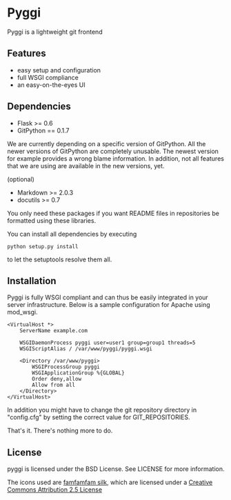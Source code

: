 # Pyggi
Pyggi is a lightweight git frontend

## Features

- easy setup and configuration
- full WSGI compliance
- an easy-on-the-eyes UI

## Dependencies

- Flask			>= 0.6
- GitPython		== 0.1.7

We are currently depending on a specific version of GitPython. All the newer versions of GitPython are completely unusable. The newest version for example provides a wrong blame information. In addition, not all features that we are using are available in the new versions, yet.

(optional)

- Markdown		>= 2.0.3
- docutils		>= 0.7

You only need these packages if you want README files in repositories be formatted using these libraries.

You can install all dependencies by executing

	python setup.py install

to let the setuptools resolve them all.

## Installation

Pyggi is fully WSGI compliant and can thus be easily integrated in your server infrastructure. Below is a sample configuration for Apache using mod_wsgi.

	<VirtualHost *>
		ServerName example.com

		WSGIDaemonProcess pyggi user=user1 group=group1 threads=5
		WSGIScriptAlias / /var/www/pyggi/pyggi.wsgi

		<Directory /var/www/pyggi>
			WSGIProcessGroup pyggi
			WSGIApplicationGroup %{GLOBAL}
			Order deny,allow
			Allow from all
		</Directory>
	</VirtualHost>

In addition you might have to change the git repository directory in "config.cfg" by setting the correct value for GIT_REPOSITORIES.

That's it. There's nothing more to do.

## License

pyggi is licensed under the BSD License. See LICENSE for more information.

The icons used are [famfamfam silk](http://www.famfamfam.com/lab/icons/silk/), which are licensed
under a [Creative Commons Attribution 2.5 License](http://creativecommons.org/licenses/by/2.5/)

